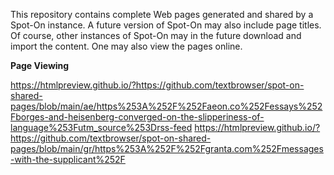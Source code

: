 This repository contains complete Web pages generated and shared by a Spot-On instance. A future version of Spot-On may also include page titles. Of course, other instances of Spot-On may in the future download and import the content. One may also view the pages online.

**Page Viewing**

https://htmlpreview.github.io/?https://github.com/textbrowser/spot-on-shared-pages/blob/main/ae/https%253A%252F%252Faeon.co%252Fessays%252Fborges-and-heisenberg-converged-on-the-slipperiness-of-language%253Futm_source%253Drss-feed
https://htmlpreview.github.io/?https://github.com/textbrowser/spot-on-shared-pages/blob/main/gr/https%253A%252F%252Fgranta.com%252Fmessages-with-the-supplicant%252F
